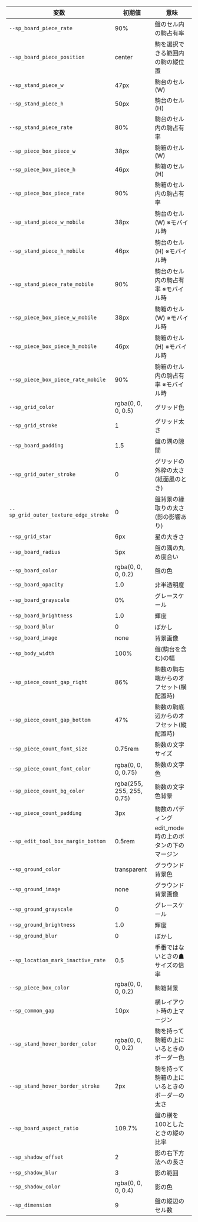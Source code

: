 | 変数                                  | 初期値                    | 意味                                         |
|---------------------------------------|---------------------------|----------------------------------------------|
| `--sp_board_piece_rate`               | 90%                       | 盤のセル内の駒占有率                         |
| `--sp_board_piece_position`           | center                    | 駒を選択できる範囲内の駒の縦位置             |
| `--sp_stand_piece_w`                  | 47px                      | 駒台のセル(W)                                |
| `--sp_stand_piece_h`                  | 50px                      | 駒台のセル(H)                                |
| `--sp_stand_piece_rate`               | 80%                       | 駒台のセル内の駒占有率                       |
| `--sp_piece_box_piece_w`              | 38px                      | 駒箱のセル(W)                                |
| `--sp_piece_box_piece_h`              | 46px                      | 駒箱のセル(H)                                |
| `--sp_piece_box_piece_rate`           | 90%                       | 駒箱のセル内の駒占有率                       |
| `--sp_stand_piece_w_mobile`           | 38px                      | 駒台のセル(W) ※モバイル時                   |
| `--sp_stand_piece_h_mobile`           | 46px                      | 駒台のセル(H) ※モバイル時                   |
| `--sp_stand_piece_rate_mobile`        | 90%                       | 駒台のセル内の駒占有率 ※モバイル時          |
| `--sp_piece_box_piece_w_mobile`       | 38px                      | 駒箱のセル(W) ※モバイル時                   |
| `--sp_piece_box_piece_h_mobile`       | 46px                      | 駒箱のセル(H) ※モバイル時                   |
| `--sp_piece_box_piece_rate_mobile`    | 90%                       | 駒箱のセル内の駒占有率 ※モバイル時          |
| `--sp_grid_color`                     | rgba(0, 0, 0, 0.5)        | グリッド色                                   |
| `--sp_grid_stroke`                    |                         1 | グリッド太さ                                 |
| `--sp_board_padding`                  |                       1.5 | 盤の隅の隙間                                 |
| `--sp_grid_outer_stroke`              |                         0 | グリッドの外枠の太さ(紙面風のとき)           |
| `--sp_grid_outer_texture_edge_stroke` |                         0 | 盤背景の縁取りの太さ(影の影響あり)           |
| `--sp_grid_star`                      | 6px                       | 星の大きさ                                   |
| `--sp_board_radius`                   | 5px                       | 盤の隅の丸め度合い                           |
| `--sp_board_color`                    | rgba(0, 0, 0, 0.2)        | 盤の色                                       |
| `--sp_board_opacity`                  |                       1.0 | 非半透明度                                   |
| `--sp_board_grayscale`                | 0%                        | グレースケール                               |
| `--sp_board_brightness`               |                       1.0 | 輝度                                         |
| `--sp_board_blur`                     |                         0 | ぼかし                                       |
| `--sp_board_image`                    | none                      | 背景画像                                     |
| `--sp_body_width`                     | 100%                      | 盤(駒台を含む)の幅                           |
| `--sp_piece_count_gap_right`          | 86%                       | 駒数の駒右端からのオフセット(横配置時)       |
| `--sp_piece_count_gap_bottom`         | 47%                       | 駒数の駒底辺からのオフセット(縦配置時)       |
| `--sp_piece_count_font_size`          | 0.75rem                   | 駒数の文字サイズ                             |
| `--sp_piece_count_font_color`         |  rgba(0, 0, 0, 0.75)      | 駒数の文字色                                 |
| `--sp_piece_count_bg_color`           | rgba(255, 255, 255, 0.75) | 駒数の文字色背景                             |
| `--sp_piece_count_padding`            | 3px                       | 駒数のパディング                             |
| `--sp_edit_tool_box_margin_bottom`    | 0.5rem                    | edit_mode時の上のボタンの下のマージン        |
| `--sp_ground_color`                   | transparent               | グラウンド背景色                             |
| `--sp_ground_image`                   | none                      | グラウンド背景画像                           |
| `--sp_ground_grayscale`               |                         0 | グレースケール                               |
| `--sp_ground_brightness`              |                       1.0 | 輝度                                         |
| `--sp_ground_blur`                    |                         0 | ぼかし                                       |
| `--sp_location_mark_inactive_rate`    |                       0.5 | 手番ではないときの☗サイズの倍率             |
| `--sp_piece_box_color`                | rgba(0, 0, 0, 0.2)        | 駒箱背景                                     |
| `--sp_common_gap`           | 10px                      | 横レイアウト時の上マージン                   |
| `--sp_stand_hover_border_color`       | rgba(0, 0, 0, 0.2)        | 駒を持って駒箱の上にいるときのボーダー色     |
| `--sp_stand_hover_border_stroke`      | 2px                       | 駒を持って駒箱の上にいるときのボーダーの太さ |
| `--sp_board_aspect_ratio`             | 109.7%                    | 盤の横を100としたときの縦の比率              |
| `--sp_shadow_offset`                  |                         2 | 影の右下方法への長さ                         |
| `--sp_shadow_blur`                    |                         3 | 影の範囲                                     |
| `--sp_shadow_color`                   | rgba(0, 0, 0, 0.4)        | 影の色                                       |
| `--sp_dimension`                      |                         9 | 盤の縦辺のセル数                             |
